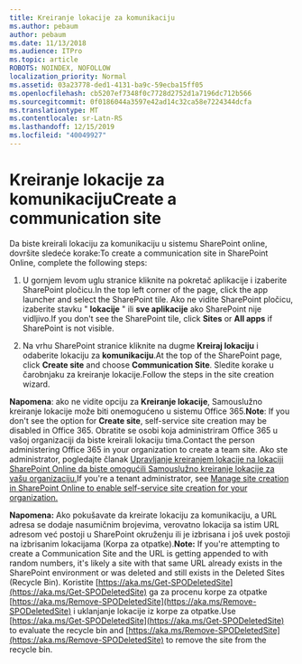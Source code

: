 ```yaml
---
title: Kreiranje lokacije za komunikaciju
ms.author: pebaum
author: pebaum
ms.date: 11/13/2018
ms.audience: ITPro
ms.topic: article
ROBOTS: NOINDEX, NOFOLLOW
localization_priority: Normal
ms.assetid: 03a23778-ded1-4131-ba9c-59ecba15ff05
ms.openlocfilehash: cb5207ef7348f0c7728d2752d1a7196dc712b566
ms.sourcegitcommit: 0f0186044a3597e42ad14c32ca58e7224344dcfa
ms.translationtype: MT
ms.contentlocale: sr-Latn-RS
ms.lasthandoff: 12/15/2019
ms.locfileid: "40049927"
---
```

# <a name="create-a-communication-site"></a><span data-ttu-id="4cee1-102">Kreiranje lokacije za komunikaciju</span><span class="sxs-lookup"><span data-stu-id="4cee1-102">Create a communication site</span></span>

<span data-ttu-id="4cee1-103">Da biste kreirali lokaciju za komunikaciju u sistemu SharePoint online, dovršite sledeće korake:</span><span class="sxs-lookup"><span data-stu-id="4cee1-103">To create a communication site in SharePoint Online, complete the following steps:</span></span> 
  
1. <span data-ttu-id="4cee1-104">U gornjem levom uglu stranice kliknite na pokretač aplikacije i izaberite SharePoint pločicu.</span><span class="sxs-lookup"><span data-stu-id="4cee1-104">In the top left corner of the page, click the app launcher and select the SharePoint tile.</span></span> <span data-ttu-id="4cee1-105">Ako ne vidite SharePoint pločicu, izaberite stavku " **lokacije** " ili **sve aplikacije** ako SharePoint nije vidljivo.</span><span class="sxs-lookup"><span data-stu-id="4cee1-105">If you don't see the SharePoint tile, click **Sites** or **All apps** if SharePoint is not visible.</span></span> 
    
2. <span data-ttu-id="4cee1-106">Na vrhu SharePoint stranice kliknite na dugme **Kreiraj lokaciju** i odaberite lokaciju za **komunikaciju**.</span><span class="sxs-lookup"><span data-stu-id="4cee1-106">At the top of the SharePoint page, click **Create site** and choose **Communication Site**.</span></span> <span data-ttu-id="4cee1-107">Sledite korake u čarobnjaku za kreiranje lokacije.</span><span class="sxs-lookup"><span data-stu-id="4cee1-107">Follow the steps in the site creation wizard.</span></span> 
    
 <span data-ttu-id="4cee1-108">**Napomena**: ako ne vidite opciju za **Kreiranje lokacije**, Samouslužno kreiranje lokacije može biti onemogućeno u sistemu Office 365.</span><span class="sxs-lookup"><span data-stu-id="4cee1-108">**Note**: If you don't see the option for **Create site**, self-service site creation may be disabled in Office 365.</span></span> <span data-ttu-id="4cee1-109">Obratite se osobi koja administriram Office 365 u vašoj organizaciji da biste kreirali lokaciju tima.</span><span class="sxs-lookup"><span data-stu-id="4cee1-109">Contact the person administering Office 365 in your organization to create a team site.</span></span> <span data-ttu-id="4cee1-110">Ako ste administrator, pogledajte članak [Upravljanje kreiranjem lokacije na lokaciji SharePoint Online da biste omogućili Samouslužno kreiranje lokacije za vašu organizaciju.](https://go.microsoft.com/fwlink/?linkid=2018780)</span><span class="sxs-lookup"><span data-stu-id="4cee1-110">If you're a tenant administrator, see [Manage site creation in SharePoint Online to enable self-service site creation for your organization.](https://go.microsoft.com/fwlink/?linkid=2018780)</span></span>
  
 <span data-ttu-id="4cee1-111">**Napomena:** Ako pokušavate da kreirate lokaciju za komunikaciju, a URL adresa se dodaje nasumičnim brojevima, verovatno lokacija sa istim URL adresom već postoji u SharePoint okruženju ili je izbrisana i još uvek postoji na izbrisanim lokacijama (Korpa za otpatke).</span><span class="sxs-lookup"><span data-stu-id="4cee1-111">**Note:** If you're attempting to create a Communication Site and the URL is getting appended to with random numbers, it's likely a site with that same URL already exists in the SharePoint environment or was deleted and still exists in the Deleted Sites (Recycle Bin).</span></span> <span data-ttu-id="4cee1-112">Koristite [https://aka.ms/Get-SPODeletedSite](https://aka.ms/Get-SPODeletedSite) ga za procenu korpe za otpatke [https://aka.ms/Remove-SPODeletedSite](https://aka.ms/Remove-SPODeletedSite) i uklanjanje lokacije iz korpe za otpatke.</span><span class="sxs-lookup"><span data-stu-id="4cee1-112">Use [https://aka.ms/Get-SPODeletedSite](https://aka.ms/Get-SPODeletedSite) to evaluate the recycle bin and [https://aka.ms/Remove-SPODeletedSite](https://aka.ms/Remove-SPODeletedSite) to remove the site from the recycle bin.</span></span> 
  

